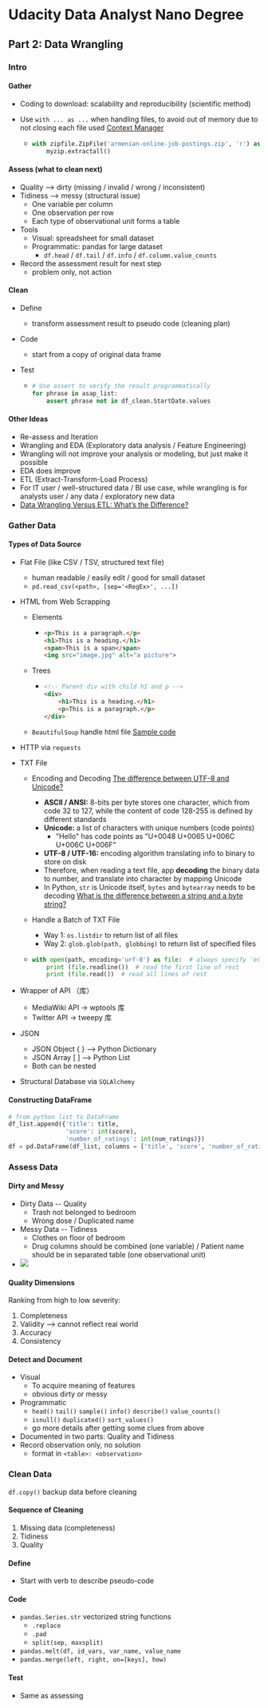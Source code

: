 # Udacity Data Analyst Nano Degree

## Part 2: Data Wrangling

### Intro

#### Gather

- Coding to download: scalability and reproducibility (scientific method)

- Use `with ... as ...` when handling files, to avoid out of memory due to not closing each file used     [Context Manager](https://jeffknupp.com/blog/2016/03/07/python-with-context-managers/)

  - ```python
    with zipfile.ZipFile('armenian-online-job-postings.zip', 'r') as myzip:
        myzip.extractall()
    ```


#### Assess (what to clean next)

- Quality --> dirty (missing / invalid / wrong / inconsistent)
- Tidiness --> messy (structural issue)
  - One variable per column
  - One observation per row
  - Each type of observational unit forms a table
- Tools
  - Visual: spreadsheet for small dataset
  - Programmatic: pandas for large dataset
    - `df.head` / `df.tail` / `df.info` / `df.column.value_counts` 
- Record the assessment result for next step
  - problem only, not action

#### Clean

- Define

  - transform assessment result to pseudo code (cleaning plan)

- Code

  - start from a copy of original data frame

- Test

  - ```python
    # Use assert to verify the result programmatically
    for phrase in asap_list:
        assert phrase not in df_clean.StartDate.values
    ```

#### Other Ideas

- Re-assess and Iteration
- Wrangling and EDA (Exploratory data analysis / Feature Engineering)
- Wrangling will not improve your analysis or modeling, but just make it possible
- EDA does improve
- ETL (Extract-Transform-Load Process)
- For IT user / well-structured data / BI use case, while wrangling is for analysts user / any data / exploratory new data 
- [Data Wrangling Versus ETL: What’s the Difference?](https://tdwi.org/articles/2017/02/10/data-wrangling-and-etl-differences.aspx)


### Gather Data

#### Types of Data Source

- Flat File (like CSV / TSV, structured text file)

  - human readable / easily edit / good for small dataset
  - `pd.read_csv(<path>, [sep='<RegEx>', ...])` 

- HTML from Web Scrapping

  - Elements

    - ```html
      <p>This is a paragraph.</p>
      <h1>This is a heading.</h1>
      <span>This is a span</span>
      <img src="image.jpg" alt="a picture">
      ```

  - Trees

    - ```html
      <!-- Parent div with child h1 and p -->
      <div>
          <h1>This is a heading.</h1>
          <p>This is a paragraph.</p>
      </div>
      ```

  - `BeautifulSoup` handle html file     [Sample code](../2_Wrangling_Code/gathering_html.ipynb)

- HTTP via `requests` 

- TXT File

  - Encoding and Decoding    [The difference between UTF-8 and Unicode?](http://www.polylab.dk/utf8-vs-unicode.html)
    - **ASCII / ANSI:** 8-bits per byte stores one character, which from code 32 to 127, while the content of code 128-255 is defined by different standards
    - **Unicode:** a list of characters with unique numbers (code points)
      - "Hello" has code points as "U+0048 U+0065 U+006C U+006C U+006F"
    - **UTF-8 / UTF-16:** encoding algorithm translating info to binary to store on disk
    - Therefore, when reading a text file, app **decoding** the binary data to number, and translate into character by mapping Unicode
    - In Python, `str` is Unicode itself, `bytes` and `bytearray` needs to be decoding     [What is the difference between a string and a byte string?](https://stackoverflow.com/questions/6224052/what-is-the-difference-between-a-string-and-a-byte-string)

  - Handle a Batch of TXT File

    - Way 1: `os.listdir` to return list of all files
    - Way 2: `glob.glob(path, globbing)` to return list of specified files

  - ```python
    with open(path, encoding='urf-8') as file:  # always specify 'encoding'
        print (file.readline())  # read the first line of rest
        print (file.read())  # read all lines of rest    
    ```

- Wrapper of API （库）

  - MediaWiki API → wptools 库
  - Twitter API → tweepy 库

- JSON

  - JSON Object { } --> Python Dictionary
  - JSON Array [ ] --> Python List
  - Both can be nested

- Structural Database via `SQLAlchemy` 

#### Constructing DataFrame

```python
# from python list to DataFrame
df_list.append({'title': title,
                'score': int(score),
                'number_of_ratings': int(num_ratings)})
df = pd.DataFrame(df_list, columns = ['title', 'score', 'number_of_ratings'])
```

### Assess Data

#### Dirty and Messy

- Dirty Data -- Quality
  - Trash not belonged to bedroom
  - Wrong dose / Duplicated name
- Messy Data -- Tidiness
  - Clothes on floor of bedroom
  - Drug columns should be combined (one variable) / Patient name should be in separated table (one observational unit)
- ![](https://d17h27t6h515a5.cloudfront.net/topher/2017/October/59dc65ad_screenshot-2017-10-10-02.10.18/screenshot-2017-10-10-02.10.18.png)

#### Quality Dimensions

Ranking from high to low severity:

1. Completeness
2. Validity --> cannot reflect real world
3. Accuracy
4. Consistency

#### Detect and Document

- Visual
  - To acquire meaning of features
  - obvious dirty or messy
- Programmatic
  - `head()` `tail()` `sample()` `info()` `describe()` `value_counts()` 
  - `isnull()` `duplicated()` `sort_values()` 
  - go more details after getting some clues from above
- Documented in two parts: Quality and Tidiness
- Record observation only, no solution
  - format in `<table>: <observation>`

### Clean Data

`df.copy()` backup data before cleaning

#### Sequence of Cleaning

1. Missing data (completeness)
2. Tidiness
3. Quality

#### Define

- Start with verb to describe pseudo-code

#### Code

- `pandas.Series.str` vectorized string functions
  - `.replace` 
  - `.pad` 
  - `split(sep, maxsplit)` 
- `pandas.melt(df, id_vars, var_name, value_name` 
- `pandas.merge(left, right, on=[keys], how)` 

#### Test

- Same as assessing

